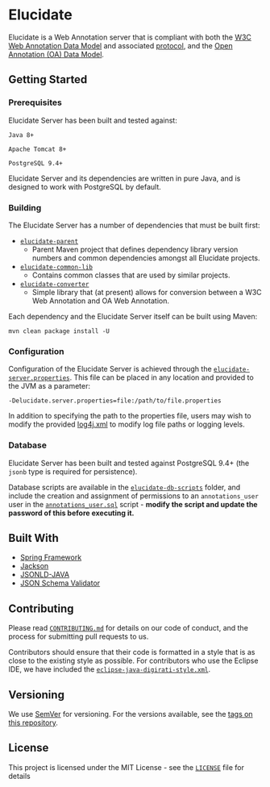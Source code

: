 # Elucidate

Elucidate is a Web Annotation server that is compliant with both the [W3C Web Annotation Data Model](https://www.w3.org/TR/annotation-model/) and associated [protocol](https://www.w3.org/TR/annotation-protocol/), and the [Open Annotation (OA) Data Model](http://www.openannotation.org/spec/core/).

## Getting Started

### Prerequisites

Elucidate Server has been built and tested against:

```
Java 8+
```

```
Apache Tomcat 8+
```

```
PostgreSQL 9.4+
```

Elucidate Server and its dependencies are written in pure Java, and is designed to work with PostgreSQL by default.

### Building

The Elucidate Server has a number of dependencies that must be built first:

 * [`elucidate-parent`](elucidate-parent/)
	 * Parent Maven project that defines dependency library version numbers and common dependencies amongst all Elucidate projects.
 * [`elucidate-common-lib`](elucidate-common-lib/)
	 * Contains common classes that are used by similar projects.
 * [`elucidate-converter`](elucidate-converter/)
	 * Simple library that (at present) allows for conversion between a W3C Web Annotation and OA Web Annotation.

Each dependency and the Elucidate Server itself can be built using Maven:

```
mvn clean package install -U
```

### Configuration

Configuration of the Elucidate Server is achieved through the [`elucidate-server.properties`](elucidate-config/elucidate-server.properties). This file can be placed in any location and provided to the JVM as a parameter:

```
-Delucidate.server.properties=file:/path/to/file.properties
```

In addition to specifying the path to the properties file, users may wish to modify the provided [log4j.xml](elucidate-config/log4j.xml) to modify log file paths or logging levels.

### Database

Elucidate Server has been built and tested against PostgreSQL 9.4+  (the `jsonb` type is required for persistence).

Database scripts are available in the [`elucidate-db-scripts`](elucidate-db-scripts/) folder, and include the creation and assignment of permissions to an `annotations_user` user in the [`annotations_user.sql`](elucidate-db-scripts/login_roles/annotations_user.sql) script - **modify the script and update the password of this before executing it.**

## Built With

* [Spring Framework](https://projects.spring.io/spring-framework/)
* [Jackson](http://wiki.fasterxml.com/JacksonHome) 
* [JSONLD-JAVA](https://github.com/jsonld-java/jsonld-java)
* [JSON Schema Validator](https://github.com/daveclayton/json-schema-validator)

## Contributing

Please read [`CONTRIBUTING.md`](CONTRIBUTING.md) for details on our code of conduct, and the process for submitting pull requests to us.

Contributors should ensure that their code is formatted in a style that is as close to the existing style as possible. For contributors who use the Eclipse IDE, we have included the [`eclipse-java-digirati-style.xml`](eclipse-java-digirati-style.xml).

## Versioning

We use [SemVer](http://semver.org/) for versioning. For the versions available, see the [tags on this repository](https://github.com/dlcs/elucidate-server/tags). 

## License

This project is licensed under the MIT License - see the [`LICENSE`](LICENSE) file for details
